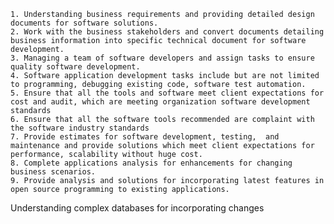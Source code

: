 	1. Understanding business requirements and providing detailed design documents for software solutions.
	2. Work with the business stakeholders and convert documents detailing business information into specific technical document for software development.
	3. Managing a team of software developers and assign tasks to ensure quality software development.
	4. Software application development tasks include but are not limited to programming, debugging existing code, software test automation.
	5. Ensure that all the tools and software meet client expectations for cost and audit, which are meeting organization software development standards
	6. Ensure that all the software tools recommended are complaint with the software industry standards
	7. Provide estimates for software development, testing,  and maintenance and provide solutions which meet client expectations for performance, scalability without huge cost.
	8. Complete applications analysis for enhancements for changing business scenarios.
	9. Provide analysis and solutions for incorporating latest features in open source programming to existing applications.

Understanding complex databases for incorporating changes 
